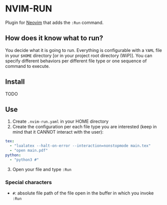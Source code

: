 # NVIM-RUN
Plugin for [Neovim](https://neovim.io) that adds the `:Run` command.

## How does it know what to run?
You decide what it is going to run. Everything is configurable with a `YAML` file in your `$HOME` directory [or in your project root directory (WiP)]. You can specify different behaviors per different file type or one sequence of command to execute.

## Install
TODO

## Use
1. Create `.nvim-run.yaml` in your HOME directory
2. Create the configuration per each file type you are interested (keep in mind that it CANNOT interact with the user):
```YAML
tex:
  - "lualatex --halt-on-error --interaction=nonstopmode main.tex"
  - "open main.pdf"
python:
  - "python3 #"
```
3. Open your file and type `:Run`

### Special characters
- `#`: absolute file path of the file open in the buffer in which you invoke `:Run`
